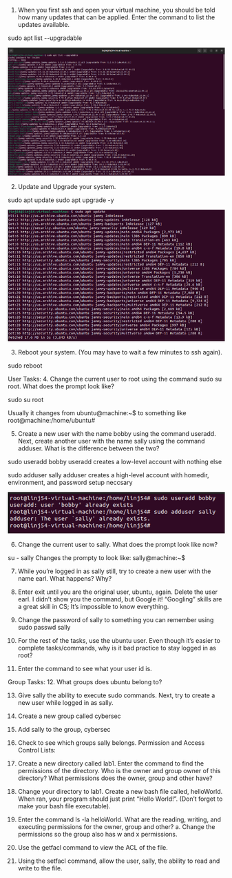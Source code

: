 
1. When you first ssh and open your virtual machine, you should be told
how many updates that can be applied. Enter the command to list the
updates available.

sudo apt list --upgradable

![alt text](image.png)


2. Update and Upgrade your system.

sudo apt update
sudo apt upgrade -y

![alt text](image-1.png)


3. Reboot your system. (You may have to wait a few minutes to ssh
again).

sudo reboot



User Tasks:
4. Change the current user to root using the command sudo su root.
What does the prompt look like?

sudo su root

Usually it changes from ubuntu@machine:~$ to something like root@machine:/home/ubuntu#



5. Create a new user with the name bobby using the command useradd.
Next, create another user with the name sally using the command
adduser. What is the difference between the two?

sudo useradd bobby
useradd creates a low-level account with nothing else

sudo adduser sally
adduser creates a high-level account with homedir, environment, and password setup neccsary

![alt text](image-2.png)

6. Change the current user to sally. What does the prompt look like now?

su - sally
Changes the prompty to look like: sally@machine:~$


7. While you’re logged in as sally still, try to create a new user with the
name earl. What happens? Why?


8. Enter exit until you are the original user, ubuntu, again. Delete the
user earl. I didn’t show you the command, but Google it! “Googling”
skills are a great skill in CS; It’s impossible to know everything.


9. Change the password of sally to something you can remember using
sudo passwd sally


10. For the rest of the tasks, use the ubuntu user. Even though it’s easier
to complete tasks/commands, why is it bad practice to stay logged in
as root?


11. Enter the command to see what your user id is.



Group Tasks:
12. What groups does ubuntu belong to?


13. Give sally the ability to execute sudo commands. Next, try to create a
new user while logged in as sally.


14. Create a new group called cybersec


15. Add sally to the group, cybersec


16. Check to see which groups sally belongs.
Permission and Access Control Lists:


17. Create a new directory called lab1. Enter the command to find the
permissions of the directory. Who is the owner and group owner of this
directory? What permissions does the owner, group and other have?


18. Change your directory to lab1. Create a new bash file called,
helloWorld. When ran, your program should just print “Hello World!”.
(Don’t forget to make your bash file executable).


19. Enter the command ls -la helloWorld. What are the reading, writing,
and executing permissions for the owner, group and other?
a. Change the permissions so the group also has w and x permissions.


20. Use the getfacl command to view the ACL of the file.


21. Using the setfacl command, allow the user, sally, the ability to read
and write to the file. 
